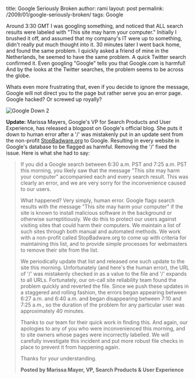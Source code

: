 title: Google Seriously Broken
author: rami
layout: post
permalink: /2009/01/google-seriously-broken/
tags: Google

Around 3:30 GMT I was googling something, and noticed that ALL search results were labeled with "This site may harm your computer." Initially I brushed it off, and assumed that my company's IT were up to something, didn't really put much thought into it. 30 minutes later I went back home, and found the same problem. I quickly asked a friend of mine in the Netherlands, he seemed to have the same problem. A quick Twitter search confirmed it. Even googling "Google" tells you that Google.com is harmful! And by the looks at the Twitter searches, the problem seems to be across the globe.

Whats even more frustrating that, even if you decide to ignore the message, Google will not direct you to the page but rather serve you an error page. Google hacked? Or screwed up royally?


![Google Down 2]({filename}/images/google-down-2.png)


**Update:** Marissa Mayers, Google's VP for Search Products and User Experience, has released a blogpost on Google's official blog.  She puts it down to human error after a '/' was mistakenly put in an update sent from the non-profit [StopBadware.org](http://stopbadware.org/) to Google. Resulting in every website in Google's database to be flagged as harmful. Removing the '/' fixed the issue. Here is what she had to say:


> If you did a Google search between 6:30 a.m. PST and 7:25 a.m. PST this morning, you likely saw that the message "This site may harm your computer" accompanied each and every search result. This was clearly an error, and we are very sorry for the inconvenience caused to our users.
> 
> What happened? Very simply, human error. Google flags search results with the message "This site may harm your computer" if the site is known to install malicious software in the background or otherwise surreptitiously. We do this to protect our users against visiting sites that could harm their computers. We maintain a list of such sites through both manual and automated methods. We work with a non-profit called StopBadware.org to come up with criteria for maintaining this list, and to provide simple processes for webmasters to remove their site from the list.
> 
> We periodically update that list and released one such update to the site this morning. Unfortunately (and here's the human error), the URL of '/' was mistakenly checked in as a value to the file and '/' expands to all URLs. Fortunately, our on-call site reliability team found the problem quickly and reverted the file. Since we push these updates in a staggered and rolling fashion, the errors began appearing between 6:27 a.m. and 6:40 a.m. and began disappearing between 7:10 and 7:25 a.m., so the duration of the problem for any particular user was approximately 40 minutes.
> 
> Thanks to our team for their quick work in finding this. And again, our apologies to any of you who were inconvenienced this morning, and to site owners whose pages were incorrectly labelled. We will carefully investigate this incident and put more robust file checks in place to prevent it from happening again.
> 
> Thanks for your understanding.
> 
> **Posted by Marissa Mayer, VP, Search Products & User Experience**
 

